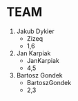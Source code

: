 # TEAM
1. Jakub Dykier
   - Zizeq
   - 1,6
2. Jan Karpiak
   - JanKarpiak
   - 4,5
3. Bartosz Gondek
   - BartoszGondek
   - 2,3 
